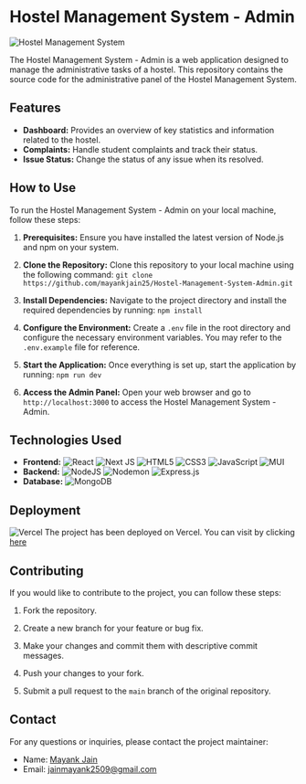 # Hostel Management System - Admin

![Hostel Management System](https://i.postimg.cc/5t5F6jfD/Screenshot-from-2023-07-01-13-54-55.png)

The Hostel Management System - Admin is a web application designed to manage the administrative tasks of a hostel. This repository contains the source code for the administrative panel of the Hostel Management System.

## Features

- **Dashboard:** Provides an overview of key statistics and information related to the hostel.
- **Complaints:** Handle student complaints and track their status.
- **Issue Status:** Change the status of any issue when its resolved.

## How to Use

To run the Hostel Management System - Admin on your local machine, follow these steps:

1. **Prerequisites:** Ensure you have installed the latest version of Node.js and npm on your system.

2. **Clone the Repository:** Clone this repository to your local machine using the following command: 
    ```git clone https://github.com/mayankjain25/Hostel-Management-System-Admin.git```

3. **Install Dependencies:** Navigate to the project directory and install the required dependencies by running: ```npm install```
4. **Configure the Environment:** Create a `.env` file in the root directory and configure the necessary environment variables. You may refer to the `.env.example` file for reference.

5. **Start the Application:** Once everything is set up, start the application by running: `npm run dev`
6. **Access the Admin Panel:** Open your web browser and go to `http://localhost:3000` to access the Hostel Management System - Admin.

## Technologies Used

- **Frontend:** ![React](https://img.shields.io/badge/react-%2320232a.svg?style=for-the-badge&logo=react&logoColor=%2361DAFB)  ![Next JS](https://img.shields.io/badge/Next-black?style=for-the-badge&logo=next.js&logoColor=white) ![HTML5](https://img.shields.io/badge/html5-%23E34F26.svg?style=for-the-badge&logo=html5&logoColor=white) ![CSS3](https://img.shields.io/badge/css3-%231572B6.svg?style=for-the-badge&logo=css3&logoColor=white) ![JavaScript](https://img.shields.io/badge/javascript-%23323330.svg?style=for-the-badge&logo=javascript&logoColor=%23F7DF1E) ![MUI](https://img.shields.io/badge/MUI-%230081CB.svg?style=for-the-badge&logo=mui&logoColor=white)
- **Backend:** ![NodeJS](https://img.shields.io/badge/node.js-6DA55F?style=for-the-badge&logo=node.js&logoColor=white)  ![Nodemon](https://img.shields.io/badge/NODEMON-%23323330.svg?style=for-the-badge&logo=nodemon&logoColor=%BBDEAD) ![Express.js](https://img.shields.io/badge/express.js-%23404d59.svg?style=for-the-badge&logo=express&logoColor=%2361DAFB)
- **Database:** 	![MongoDB](https://img.shields.io/badge/MongoDB-%234ea94b.svg?style=for-the-badge&logo=mongodb&logoColor=white)


## Deployment
![Vercel](https://img.shields.io/badge/vercel-%23000000.svg?style=for-the-badge&logo=vercel&logoColor=white)
The project has been deployed on Vercel. You can visit by clicking [here](https://hostel-management-system-admin-apx49yeti-mayankjain25.vercel.app/)


## Contributing

If you would like to contribute to the project, you can follow these steps:

1. Fork the repository.

2. Create a new branch for your feature or bug fix.

3. Make your changes and commit them with descriptive commit messages.

4. Push your changes to your fork.

5. Submit a pull request to the `main` branch of the original repository.

## Contact

For any questions or inquiries, please contact the project maintainer:

- Name: [Mayank Jain](https://mayankjain25.netlify.app)
- Email: jainmayank2509@gmail.com

